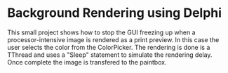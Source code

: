 # Background Rendering using Delphi

This small project shows how to stop the GUI freezing up when a processor-intensive image is rendered as a print preview. In this case the user selects the color from the ColorPicker. The rendering is done is a TThread and uses a "Sleep" statement to simulate the rendering delay. Once complete the image is transfered to the paintbox.
